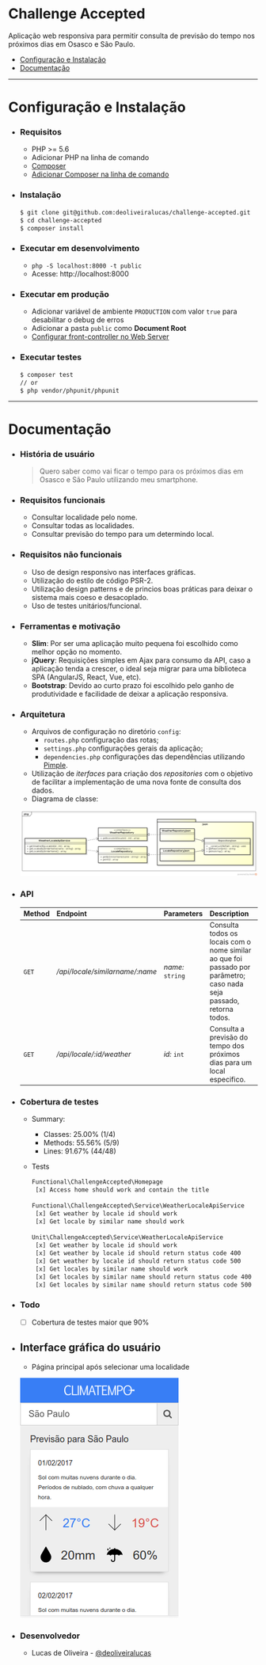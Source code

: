 # Challenge Accepted

Aplicação web responsiva para permitir consulta de previsão do tempo nos próximos dias em Osasco e São Paulo.

- [Configuração e Instalação](#configuração-e-instalação)
- [Documentação](#documentação)

----

# Configuração e Instalação

  - ### Requisitos
    - PHP >= 5.6
    - Adicionar PHP na linha de comando
    - [Composer](https://getcomposer.org/download/)
    - [Adicionar Composer na linha de comando](https://getcomposer.org/doc/00-intro.md#globally)

  - ### Instalação
    ```
    $ git clone git@github.com:deoliveiralucas/challenge-accepted.git
    $ cd challenge-accepted
    $ composer install
    ```
  
  - ### Executar em **desenvolvimento**
    - `php -S localhost:8000 -t public`
    - Acesse: http://localhost:8000

  - ### Executar em **produção**
    - Adicionar variável de ambiente `PRODUCTION` com valor `true` para desabilitar o debug de erros
    - Adicionar a pasta `public` como **Document Root**
    - [Configurar front-controller no Web Server](https://www.slimframework.com/docs/start/web-servers.html)

  - ### Executar testes
    ```
    $ composer test
    // or
    $ php vendor/phpunit/phpunit
    ```
    
---

# Documentação

  - ### História de usuário

    > Quero saber como vai ficar o tempo para os próximos dias em Osasco e São Paulo utilizando meu smartphone.
    
  - ### Requisitos funcionais
    - Consultar localidade pelo nome.
    - Consultar todas as localidades.
    - Consultar previsão do tempo para um determindo local.
    
  - ### Requisitos não funcionais
    - Uso de design responsivo nas interfaces gráficas.
    - Utilização do estilo de código PSR-2.
    - Utilização design patterns e de princios boas práticas para deixar o sistema mais coeso e desacoplado.
    - Uso de testes unitários/funcional.
    
  - ### Ferramentas e motivação
    - **Slim**: Por ser uma aplicação muito pequena foi escolhido como melhor opção no momento.
    - **jQuery**: Requisições simples em Ajax para consumo da API, caso a aplicação tenda a crescer, o ideal seja migrar para uma biblioteca SPA (AngularJS, React, Vue, etc).
    - **Bootstrap**: Devido ao curto prazo foi escolhido pelo ganho de produtividade e facilidade de deixar a aplicação responsiva.
  
  - ### Arquitetura
    - Arquivos de configuração no diretório `config`:
      - `routes.php` configuração das rotas;
      - `settings.php` configurações gerais da aplicação;
      - `dependencies.php` configurações das dependências utilizando [Pimple](http://pimple.sensiolabs.org/).
    - Utilização de *iterfaces* para criação dos *repositories* com o objetivo de facilitar a implementação de uma nova fonte de consulta dos dados.
    - Diagrama de classe: 
    
    ![](./docs/weather-locale-api-class-diagram.png)
    
  - ### API
  
    | Method | Endpoint | Parameters | Description |
    | ------ | ------ | ------ | ------ |
    | `GET` | */api/locale/similarname/:name* | *name:* `string` | Consulta todos os locais com o nome similar ao que foi passado por parâmetro; caso nada seja passado, retorna todos. |
    | `GET` | */api/locale/:id/weather* | *id:* `int` | Consulta a previsão do tempo dos próximos dias para um local especifico. |

  - ### Cobertura de testes
  
    - Summary:                
      - Classes: 25.00% (1/4)  
      - Methods: 55.56% (5/9)  
      - Lines:   91.67% (44/48)
    
    - Tests
    
      ```
      Functional\ChallengeAccepted\Homepage
	   [x] Access home should work and contain the title
		
      Functional\ChallengeAccepted\Service\WeatherLocaleApiService
       [x] Get weather by locale id should work
       [x] Get locale by similar name should work
		
      Unit\ChallengeAccepted\Service\WeatherLocaleApiService
       [x] Get weather by locale id should work
       [x] Get weather by locale id should return status code 400
       [x] Get weather by locale id should return status code 500
       [x] Get locales by similar name should work
       [x] Get locales by similar name should return status code 400
       [x] Get locales by similar name should return status code 500
      ```
 
  - ### Todo
    - [ ] Cobertura de testes maior que 90%

  - ## Interface gráfica do usuário
    - Página principal após selecionar uma localidade
    
    ![](./docs/homepage.png)
	

  - ### Desenvolvedor
    - Lucas de Oliveira - [@deoliveiralucas]()
